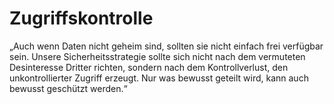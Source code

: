 # Zugriffskontrolle

„Auch wenn Daten nicht geheim sind, sollten sie nicht einfach frei verfügbar sein. Unsere Sicherheitsstrategie sollte sich nicht nach dem vermuteten Desinteresse Dritter richten, sondern nach dem Kontrollverlust, den unkontrollierter Zugriff erzeugt. Nur was bewusst geteilt wird, kann auch bewusst geschützt werden.“

